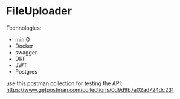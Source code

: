 # FileUploader
Technologies:
  - minIO
  - Docker
  - swagger
  - DRF
  - JWT
  - Postgres
 
use this postman collection for testing the API:
https://www.getpostman.com/collections/0d9d9b7a02ad724dc231

